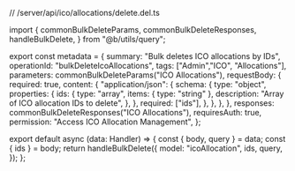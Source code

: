 // /server/api/ico/allocations/delete.del.ts

import {
  commonBulkDeleteParams,
  commonBulkDeleteResponses,
  handleBulkDelete,
} from "@b/utils/query";

export const metadata = {
  summary: "Bulk deletes ICO allocations by IDs",
  operationId: "bulkDeleteIcoAllocations",
  tags: ["Admin","ICO", "Allocations"],
  parameters: commonBulkDeleteParams("ICO Allocations"),
  requestBody: {
    required: true,
    content: {
      "application/json": {
        schema: {
          type: "object",
          properties: {
            ids: {
              type: "array",
              items: { type: "string" },
              description: "Array of ICO allocation IDs to delete",
            },
          },
          required: ["ids"],
        },
      },
    },
  },
  responses: commonBulkDeleteResponses("ICO Allocations"),
  requiresAuth: true,
  permission: "Access ICO Allocation Management",
};

export default async (data: Handler) => {
  const { body, query } = data;
  const { ids } = body;
  return handleBulkDelete({
    model: "icoAllocation",
    ids,
    query,
  });
};
